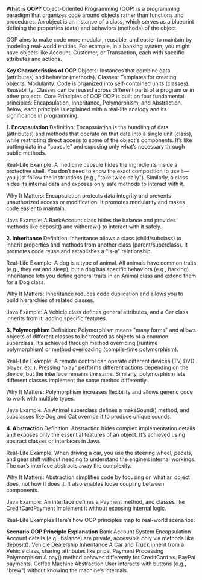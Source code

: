 **What is OOP?**
Object-Oriented Programming (OOP) is a programming paradigm that organizes code around objects rather than functions and procedures. An object is an instance of a class, which serves as a blueprint defining the properties (data) and behaviors (methods) of the object.

OOP aims to make code more modular, reusable, and easier to maintain by modeling real-world entities. For example, in a banking system, you might have objects like Account, Customer, or Transaction, each with specific attributes and actions.

**Key Characteristics of OOP**
Objects: Instances that combine data (attributes) and behavior (methods).
Classes: Templates for creating objects.
Modularity: Code is organized into self-contained units (classes).
Reusability: Classes can be reused across different parts of a program or in other projects.
Core Principles of OOP
OOP is built on four fundamental principles: Encapsulation, Inheritance, Polymorphism, and Abstraction. Below, each principle is explained with a real-life analogy and its significance in programming.

**1. Encapsulation**
Definition: Encapsulation is the bundling of data (attributes) and methods that operate on that data into a single unit (class), while restricting direct access to some of the object's components. It’s like putting data in a "capsule" and exposing only what’s necessary through public methods.

Real-Life Example: A medicine capsule hides the ingredients inside a protective shell. You don’t need to know the exact composition to use it—you just follow the instructions (e.g., "take twice daily"). Similarly, a class hides its internal data and exposes only safe methods to interact with it.

Why It Matters: Encapsulation protects data integrity and prevents unauthorized access or modification. It promotes modularity and makes code easier to maintain.

Java Example: A BankAccount class hides the balance and provides methods like deposit() and withdraw() to interact with it safely.

**2. Inheritance**
Definition: Inheritance allows a class (child/subclass) to inherit properties and methods from another class (parent/superclass). It promotes code reuse and establishes a "is-a" relationship.

Real-Life Example: A dog is a type of animal. All animals have common traits (e.g., they eat and sleep), but a dog has specific behaviors (e.g., barking). Inheritance lets you define general traits in an Animal class and extend them for a Dog class.

Why It Matters: Inheritance reduces code duplication and allows you to build hierarchies of related classes.

Java Example: A Vehicle class defines general attributes, and a Car class inherits from it, adding specific features.

**3. Polymorphism**
Definition: Polymorphism means "many forms" and allows objects of different classes to be treated as objects of a common superclass. It’s achieved through method overriding (runtime polymorphism) or method overloading (compile-time polymorphism).

Real-Life Example: A remote control can operate different devices (TV, DVD player, etc.). Pressing "play" performs different actions depending on the device, but the interface remains the same. Similarly, polymorphism lets different classes implement the same method differently.

Why It Matters: Polymorphism increases flexibility and allows generic code to work with multiple types.

Java Example: An Animal superclass defines a makeSound() method, and subclasses like Dog and Cat override it to produce unique sounds.

**4. Abstraction**
Definition: Abstraction hides complex implementation details and exposes only the essential features of an object. It’s achieved using abstract classes or interfaces in Java.

Real-Life Example: When driving a car, you use the steering wheel, pedals, and gear shift without needing to understand the engine’s internal workings. The car’s interface abstracts away the complexity.

Why It Matters: Abstraction simplifies code by focusing on what an object does, not how it does it. It also enables loose coupling between components.

Java Example: An interface defines a Payment method, and classes like CreditCardPayment implement it without exposing internal logic.

Real-Life Examples
Here’s how OOP principles map to real-world scenarios:

**Scenario**	       **OOP Principle**	                             **Explanation**
Bank Account System	  Encapsulation	     Account details (e.g., balance) are private, accessible only via methods like deposit().
Vehicle Dealership	  Inheritance	       A Car and Truck inherit from a Vehicle class, sharing attributes like price.
Payment Processing	  Polymorphism	     A pay() method behaves differently for CreditCard vs. PayPal payments.
Coffee Machine	      Abstraction	       User interacts with buttons (e.g., "brew") without knowing the machine’s internals.
